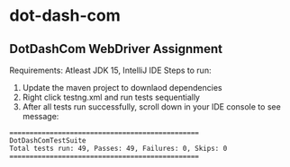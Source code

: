 # dot-dash-com
## DotDashCom WebDriver Assignment
Requirements: Atleast JDK 15, IntelliJ IDE
Steps to run:
1. Update the maven project to downlaod dependencies
2. Right click testng.xml and run tests sequentially
3. After all tests run successfully, scroll down in your IDE console to see message: 

```
===============================================
DotDashComTestSuite
Total tests run: 49, Passes: 49, Failures: 0, Skips: 0
===============================================
```